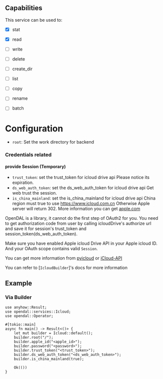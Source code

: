 ## Capabilities

This service can be used to:

- [x] stat
- [x] read
- [ ] write
- [ ] delete
- [ ] create_dir
- [ ] list
- [ ] copy
- [ ] rename
- [ ] batch


# Configuration

- `root`: Set the work directory for backend

### Credentials related

#### provide Session (Temporary)

- `trust_token`: set the trust_token for icloud drive api
  Please notice its expiration.
- `ds_web_auth_token`: set the ds_web_auth_token for icloud drive api
  Get web trust the session.
- `is_china_mainland`: set the is_china_mainland for icloud drive api
  China region must true to use <https://www.icloud.com.cn>
  Otherwise Apple server will return 302.
  More information you can get [apple.com](https://support.apple.com/en-us/111754)

OpenDAL is a library, it cannot do the first step of OAuth2 for you.
You need to get authorization code from user by calling icloudDrive's authorize url
and save it for session's trust_token and session_token(ds_web_auth_token).

Make sure you have enabled Apple icloud Drive API in your Apple icloud ID.
And your OAuth scope contains valid `Session`.

You can get more information from [pyicloud](https://github.com/picklepete/pyicloud/tree/master?tab=readme-ov-file#authentication) or 
[iCloud-API](https://github.com/MauriceConrad/iCloud-API?tab=readme-ov-file#getting-started)

You can refer to [`IcloudBuilder`]'s docs for more information

## Example

### Via Builder

```rust,no_run
use anyhow::Result;
use opendal::services::Icloud;
use opendal::Operator;

#[tokio::main]
async fn main() -> Result<()> {
    let mut builder = Icloud::default();
    builder.root("/");
    builder.apple_id("<apple_id>");
    builder.password("<password>");
    builder.trust_token("<trust_token>");
    builder.ds_web_auth_token("<ds_web_auth_token>");
    builder.is_china_mainland(true);

    Ok(())
}
